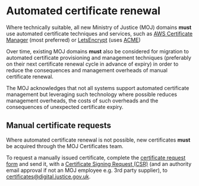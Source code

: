 # Automated certificate renewal

Where technically suitable, all new Ministry of Justice \(MOJ\) domains **must** use automated certificate techniques and services, such as [AWS Certificate Manager](https://aws.amazon.com/certificate-manager/) \(most preferred\) or [LetsEncrypt](https://letsencrypt.org/) \(uses [ACME](https://en.wikipedia.org/wiki/Automated_Certificate_Management_Environment)\)

Over time, existing MOJ domains **must** also be considered for migration to automated certificate provisioning and management techniques \(preferably on their next certificate renewal cycle in advance of expiry\) in order to reduce the consequences and management overheads of manual certificate renewal.

The MOJ acknowledges that not all systems support automated certificate management but leveraging such technology where possible reduces management overheads, the costs of such overheads and the consequences of unexpected certificate expiry.

## Manual certificate requests

Where automated certificate renewal is not possible, new certificates **must** be acquired through the MOJ Certificates team.

To request a manually issued certificate, complete the [certificate request form](https://docs.google.com/document/d/14XbWoudZd-t4-J3mDBcrAeafAbqxwvdkV-u3Zf8eLOs/edit?usp=sharing) and send it, with a [Certificate Signing Request \(CSR\)](https://docs.gandi.net/en/ssl/common_operations/csr.html#generate-csr) \(and an authority email approval if not an MOJ employee e.g. 3rd party supplier\), to [certificates@digital.justice.gov.uk](mailto:certificates@digital.justice.gov.uk).

